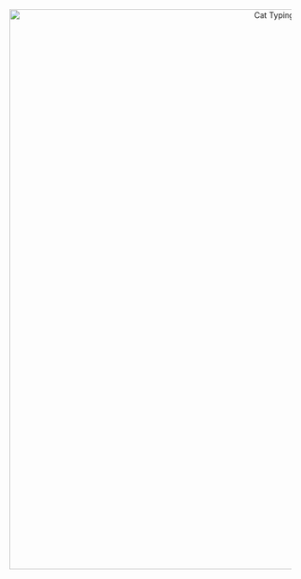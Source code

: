 <div align="center">
  <img src="https://media.giphy.com/media/HkFkuxrcSjeAhszTpS/giphy.gif" alt="Cat Typing Animation" width="1000"/>
</div>
